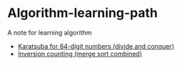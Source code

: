 # Algorithm-learning-path
A note for learning algorithm
- [Karatsuba for 64-digit numbers (divide and conquer)](./karatsuba)
- [Inversion counting (merge sort combined)](./inversion)